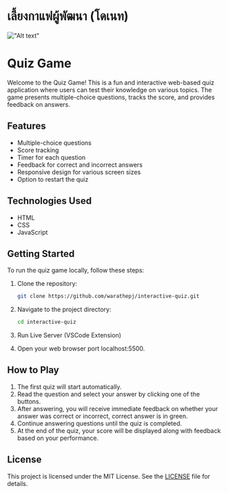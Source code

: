 # เลี้ยงกาแฟผู้พัฒนา (โดเนท)

!["Alt text"](https://warathepj.github.io/js-ai-gallery/public/image/promptpay-20.png)

# Quiz Game

Welcome to the Quiz Game! This is a fun and interactive web-based quiz application
where users can test their knowledge on various topics. The game presents
multiple-choice questions, tracks the score, and provides feedback on answers.

## Features

- Multiple-choice questions
- Score tracking
- Timer for each question
- Feedback for correct and incorrect answers
- Responsive design for various screen sizes
- Option to restart the quiz

## Technologies Used

- HTML
- CSS
- JavaScript

## Getting Started

To run the quiz game locally, follow these steps:

1. Clone the repository:

   ```bash
   git clone https://github.com/warathepj/interactive-quiz.git
   ```

2. Navigate to the project directory:

   ```bash
   cd interactive-quiz
   ```

3. Run Live Server (VSCode Extension)

4. Open your web browser port localhost:5500.

## How to Play

1. The first quiz will start automatically.
2. Read the question and select your answer by clicking one of the buttons.
3. After answering, you will receive immediate feedback on whether your answer
   was correct or incorrect, correct answer is in green.
4. Continue answering questions until the quiz is completed.
5. At the end of the quiz, your score will be displayed along with feedback based on your performance.

## License

This project is licensed under the MIT License. See the [LICENSE](LICENSE) file for details.
